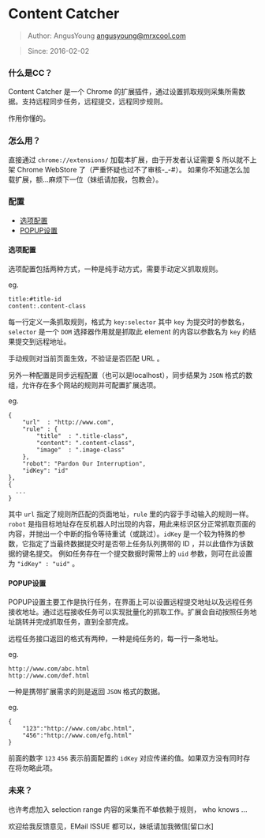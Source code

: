 # Content Catcher

> Author: AngusYoung <angusyoung@mrxcool.com>

> Since: 2016-02-02

### 什么是CC？

Content Catcher 是一个 Chrome 的扩展插件，通过设置抓取规则采集所需数据。支持远程同步任务，远程提交，远程同步规则。

作用你懂的。

### 怎么用？

直接通过 `chrome://extensions/` 加载本扩展，由于开发者认证需要 $ 所以就不上架 Chrome WebStore 了（严重怀疑也过不了审核-_-#）。
如果你不知道怎么加载扩展，额...麻烦下一位（妹纸请加我，包教会）。

### 配置

- [选项配置](#选项配置)
- [POPUP设置](#popup设置)

#### 选项配置
选项配置包括两种方式，一种是纯手动方式，需要手动定义抓取规则。

eg.

	title:#title-id
	content:.content-class
	
每一行定义一条抓取规则，格式为 `key:selector` 其中 `key` 为提交时的参数名，`selector` 是一个 `DOM` 选择器作用就是抓取此 element 的内容以参数名为 `key` 的结果提交到远程地址。

手动规则对当前页面生效，不验证是否匹配 URL 。

另外一种配置是同步远程配置（也可以是localhost），同步结果为 `JSON` 格式的数组，允许存在多个网站的规则并可配置扩展选项。

eg.

	{
		"url"  : "http://www.com",
		"rule" : {
			"title"  : ".title-class",
			"content": ".content-class",
			"image"  : ".image-class"
		},
		"robot": "Pardon Our Interruption",
		"idKey": "id"
	},
	{
	  ...
	}

其中 `url` 指定了规则所匹配的页面地址，`rule` 里的内容于手动输入的规则一样。`robot` 是指目标地址存在反机器人时出现的内容，用此来标识区分正常抓取页面的内容，并抛出一个中断的指令等待重试（或跳过）。`idKey` 是一个较为特殊的参数，它指定了当最终数据提交时是否带上任务队列携带的 ID ，并以此值作为该数据的键名提交。
例如任务存在一个提交数据时需带上的 `uid` 参数，则可在此设置为 `"idKey" : "uid"` 。

#### POPUP设置
POPUP设置主要工作是执行任务，在界面上可以设置远程提交地址以及远程任务接收地址。通过远程接收任务可以实现批量化的抓取工作。扩展会自动按照任务地址跳转并完成抓取任务，直到全部完成。

远程任务接口返回的格式有两种，一种是纯任务的，每一行一条地址。

eg.

	http://www.com/abc.html
	http://www.com/def.html

一种是携带扩展需求的则是返回 `JSON` 格式的数据。

eg.

	{
		"123":"http://www.com/abc.html",
		"456":"http://www.com/efg.html"
	}
	
前面的数字 `123` `456` 表示前面配置的 `idKey` 对应传递的值。如果双方没有同时存在将勿略此项。

### 未来？

也许考虑加入 selection range 内容的采集而不单依赖于规则， who knows ...

欢迎给我反馈意见，EMail ISSUE 都可以，妹纸请加我微信[留口水]